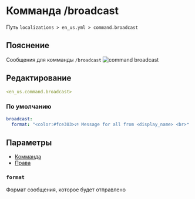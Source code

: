# Комманда /broadcast
Путь `localizations > en_us.yml > command.broadcast`

## Пояснение
Сообщения для комманды `/broadcast`
![command broadcast](/commandbroadcast.png)

## Редактирование
```yaml
<en_us.command.broadcast>
```

### По умолчанию
```yaml
broadcast:
  format: "<color:#fce303>🕫 Message for all from <display_name> <br>❝ <message> ❠"
```

## Параметры

- [Комманда](/docs/command/broadcast/)
- [Права](/docs/permission/command/broadcast/)

### `format`

Формат сообщения, которое будет отправлено

